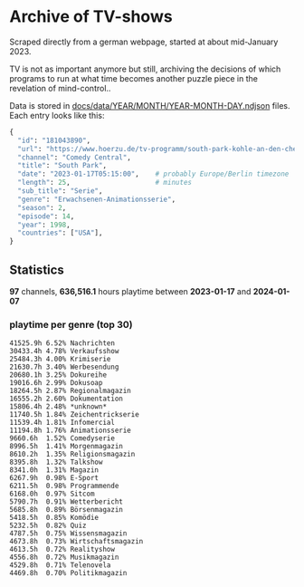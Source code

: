 # Archive of TV-shows

Scraped directly from a german webpage, started at about mid-January 2023.

TV is not as important anymore but still, archiving the decisions of which programs to run at what time
becomes another puzzle piece in the revelation of mind-control.. 

Data is stored in [docs/data/YEAR/MONTH/YEAR-MONTH-DAY.ndjson](docs/data/) files. 
Each entry looks like this:

```python
{
  "id": "181043890", 
  "url": "https://www.hoerzu.de/tv-programm/south-park-kohle-an-den-chefkoch/bid_181043890/", 
  "channel": "Comedy Central", 
  "title": "South Park", 
  "date": "2023-01-17T05:15:00",    # probably Europe/Berlin timezone 
  "length": 25,                     # minutes 
  "sub_title": "Serie", 
  "genre": "Erwachsenen-Animationsserie", 
  "season": 2, 
  "episode": 14, 
  "year": 1998, 
  "countries": ["USA"],
}
```

## Statistics

**97** channels, **636,516.1** hours playtime between **2023-01-17** and **2024-01-07**


### playtime per genre (top 30)

    41525.9h 6.52% Nachrichten
    30433.4h 4.78% Verkaufsshow
    25484.3h 4.00% Krimiserie
    21630.7h 3.40% Werbesendung
    20680.1h 3.25% Dokureihe
    19016.6h 2.99% Dokusoap
    18264.5h 2.87% Regionalmagazin
    16555.2h 2.60% Dokumentation
    15806.4h 2.48% *unknown*
    11740.5h 1.84% Zeichentrickserie
    11539.4h 1.81% Infomercial
    11194.8h 1.76% Animationsserie
    9660.6h  1.52% Comedyserie
    8996.5h  1.41% Morgenmagazin
    8610.2h  1.35% Religionsmagazin
    8395.8h  1.32% Talkshow
    8341.0h  1.31% Magazin
    6267.9h  0.98% E-Sport
    6211.5h  0.98% Programmende
    6168.0h  0.97% Sitcom
    5790.7h  0.91% Wetterbericht
    5685.8h  0.89% Börsenmagazin
    5418.5h  0.85% Komödie
    5232.5h  0.82% Quiz
    4787.5h  0.75% Wissensmagazin
    4673.8h  0.73% Wirtschaftsmagazin
    4613.5h  0.72% Realityshow
    4556.8h  0.72% Musikmagazin
    4529.8h  0.71% Telenovela
    4469.8h  0.70% Politikmagazin

